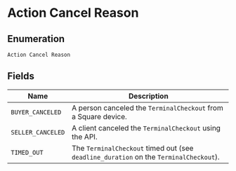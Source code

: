 
# Action Cancel Reason

## Enumeration

`Action Cancel Reason`

## Fields

| Name | Description |
|  --- | --- |
| `BUYER_CANCELED` | A person canceled the `TerminalCheckout` from a Square device. |
| `SELLER_CANCELED` | A client canceled the `TerminalCheckout` using the API. |
| `TIMED_OUT` | The `TerminalCheckout` timed out (see `deadline_duration` on the `TerminalCheckout`). |

